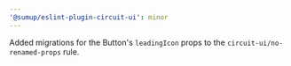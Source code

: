 ```yaml
---
'@sumup/eslint-plugin-circuit-ui': minor
---
```


Added migrations for the Button's `leadingIcon` props to the `circuit-ui/no-renamed-props` rule.
